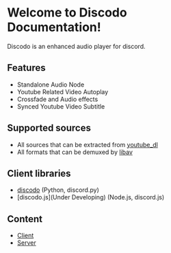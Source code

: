 # Welcome to Discodo Documentation!

Discodo is an enhanced audio player for discord.

## Features
- Standalone Audio Node
- Youtube Related Video Autoplay
- Crossfade and Audio effects
- Synced Youtube Video Subtitle

## Supported sources

+ All sources that can be extracted from [youtube_dl](https://github.com/ytdl-org/youtube-dl)
+ All formats that can be demuxed by [libav](https://libav.org/)

## Client libraries

* [discodo](https://github.com/kijk2869/discodo) (Python, discord.py)
* [discodo.js](Under Developing) (Node.js, discord.js)

## Content

- [Client](./client)
- [Server](./server)
